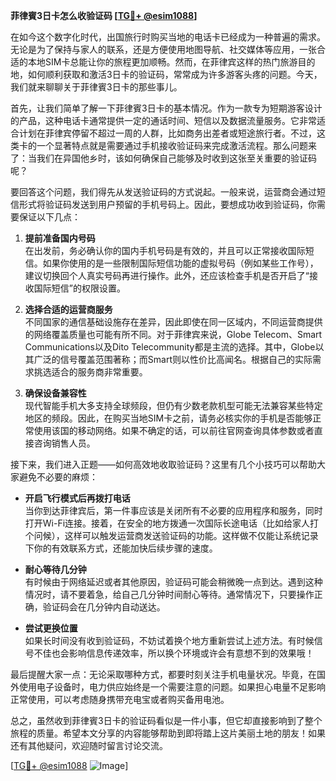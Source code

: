 **菲律賓3日卡怎么收验证码 [[TG💪+ @esim1088](https://t.me/s/esim1088)]**

在如今这个数字化时代，出国旅行时购买当地的电话卡已经成为一种普遍的需求。无论是为了保持与家人的联系，还是方便使用地图导航、社交媒体等应用，一张合适的本地SIM卡总能让你的旅程更加顺畅。然而，在菲律宾这样的热门旅游目的地，如何顺利获取和激活3日卡的验证码，常常成为许多游客头疼的问题。今天，我们就来聊聊关于菲律賓3日卡的那些事儿。

首先，让我们简单了解一下菲律賓3日卡的基本情况。作为一款专为短期游客设计的产品，这种电话卡通常提供一定的通话时间、短信以及数据流量服务。它非常适合计划在菲律宾停留不超过一周的人群，比如商务出差者或短途旅行者。不过，这类卡的一个显著特点就是需要通过手机接收验证码来完成激活流程。那么问题来了：当我们在异国他乡时，该如何确保自己能够及时收到这张至关重要的验证码呢？

要回答这个问题，我们得先从发送验证码的方式说起。一般来说，运营商会通过短信形式将验证码发送到用户预留的手机号码上。因此，要想成功收到验证码，你需要保证以下几点：

1. **提前准备国内号码**  
   在出发前，务必确认你的国内手机号码是有效的，并且可以正常接收国际短信。如果你使用的是一些限制国际短信功能的虚拟号码（例如某些工作号），建议切换回个人真实号码再进行操作。此外，还应该检查手机是否开启了“接收国际短信”的权限设置。

2. **选择合适的运营商服务**  
   不同国家的通信基础设施存在差异，因此即使在同一区域内，不同运营商提供的网络覆盖质量也可能有所不同。对于菲律宾来说，Globe Telecom、Smart Communications以及Dito Telecommunity都是主流的选择。其中，Globe以其广泛的信号覆盖范围著称；而Smart则以性价比高闻名。根据自己的实际需求挑选适合的服务商非常重要。

3. **确保设备兼容性**  
   现代智能手机大多支持全球频段，但仍有少数老款机型可能无法兼容某些特定地区的频段。因此，在购买当地SIM卡之前，请务必核实你的手机是否能够正常使用该国的移动网络。如果不确定的话，可以前往官网查询具体参数或者直接咨询销售人员。

接下来，我们进入正题——如何高效地收取验证码？这里有几个小技巧可以帮助大家避免不必要的麻烦：

- **开启飞行模式后再拨打电话**  
   当你到达菲律宾后，第一件事应该是关闭所有不必要的应用程序和服务，同时打开Wi-Fi连接。接着，在安全的地方拨通一次国际长途电话（比如给家人打个问候），这样可以触发运营商发送验证码的功能。这样做不仅能让系统记录下你的有效联系方式，还能加快后续步骤的速度。

- **耐心等待几分钟**  
   有时候由于网络延迟或者其他原因，验证码可能会稍微晚一点到达。遇到这种情况时，请不要着急，给自己几分钟时间耐心等待。通常情况下，只要操作正确，验证码会在几分钟内自动送达。

- **尝试更换位置**  
   如果长时间没有收到验证码，不妨试着换个地方重新尝试上述方法。有时候信号不佳也会影响信息传递效率，所以换个环境或许会有意想不到的效果哦！

最后提醒大家一点：无论采取哪种方式，都要时刻关注手机电量状况。毕竟，在国外使用电子设备时，电力供应始终是一个需要注意的问题。如果担心电量不足影响正常使用，可以考虑随身携带充电宝或者购买备用电池。

总之，虽然收到菲律賓3日卡的验证码看似是一件小事，但它却直接影响到了整个旅程的质量。希望本文分享的内容能够帮助到即将踏上这片美丽土地的朋友！如果还有其他疑问，欢迎随时留言讨论交流。

[[TG💪+ @esim1088](https://t.me/s/esim1088) ![Image](https://i.postimg.cc/4NQfJmqS/Snipaste-2025-05-13-00-14-12.png)]